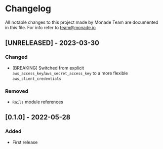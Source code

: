# Changelog
All notable changes to this project made by Monade Team are documented in this file. For info refer to team@monade.io

## [UNRELEASED] - 2023-03-30
### Changed
- [BREAKING] Switched from explicit `aws_access_key`/`aws_secret_access_key` to a more flexible `aws_client_credentials`

### Removed
- `Rails` module references

## [0.1.0] - 2022-05-28
### Added
- First release
